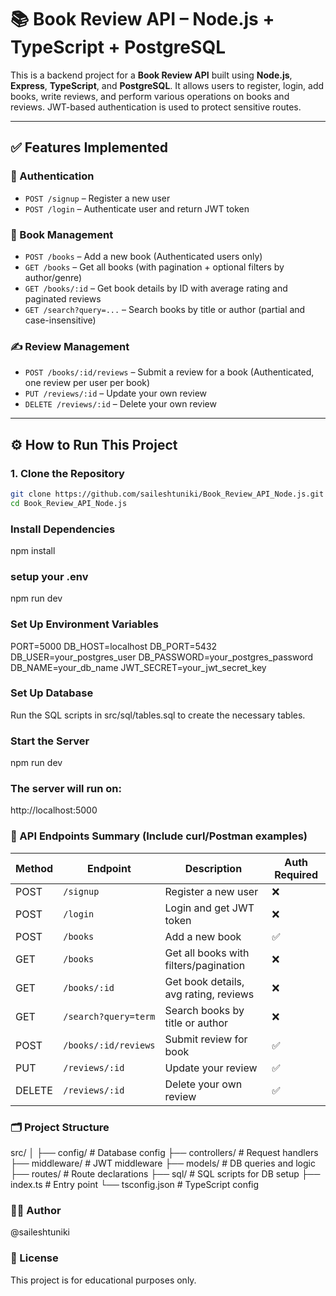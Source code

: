 # 📚 Book Review API – Node.js + TypeScript + PostgreSQL

This is a backend project for a **Book Review API** built using **Node.js**, **Express**, **TypeScript**, and **PostgreSQL**. It allows users to register, login, add books, write reviews, and perform various operations on books and reviews. JWT-based authentication is used to protect sensitive routes.

---

## ✅ Features Implemented

### 🔐 Authentication
- `POST /signup` – Register a new user
- `POST /login` – Authenticate user and return JWT token

### 📘 Book Management
- `POST /books` – Add a new book (Authenticated users only)
- `GET /books` – Get all books (with pagination + optional filters by author/genre)
- `GET /books/:id` – Get book details by ID with average rating and paginated reviews
- `GET /search?query=...` – Search books by title or author (partial and case-insensitive)

### ✍️ Review Management
- `POST /books/:id/reviews` – Submit a review for a book (Authenticated, one review per user per book)
- `PUT /reviews/:id` – Update your own review
- `DELETE /reviews/:id` – Delete your own review

---

## ⚙️ How to Run This Project

### 1. Clone the Repository

```bash
git clone https://github.com/saileshtuniki/Book_Review_API_Node.js.git
cd Book_Review_API_Node.js

```
### Install Dependencies
npm install

### setup your .env
npm run dev

### Set Up Environment Variables
PORT=5000
DB_HOST=localhost
DB_PORT=5432
DB_USER=your_postgres_user
DB_PASSWORD=your_postgres_password
DB_NAME=your_db_name
JWT_SECRET=your_jwt_secret_key


### Set Up Database
Run the SQL scripts in src/sql/tables.sql to create the necessary tables.

### Start the Server
npm run dev

### The server will run on:
http://localhost:5000

### 🔗 API Endpoints Summary (Include curl/Postman examples)

| Method | Endpoint             | Description                           | Auth Required |
| ------ | -------------------- | ------------------------------------- | ------------- |
| POST   | `/signup`            | Register a new user                   | ❌             |
| POST   | `/login`             | Login and get JWT token               | ❌             |
| POST   | `/books`             | Add a new book                        | ✅             |
| GET    | `/books`             | Get all books with filters/pagination | ❌             |
| GET    | `/books/:id`         | Get book details, avg rating, reviews | ❌             |
| GET    | `/search?query=term` | Search books by title or author       | ❌             |
| POST   | `/books/:id/reviews` | Submit review for book                | ✅             |
| PUT    | `/reviews/:id`       | Update your review                    | ✅             |
| DELETE | `/reviews/:id`       | Delete your own review                | ✅             |


### 🗂️ Project Structure

src/
│
├── config/           # Database config
├── controllers/      # Request handlers
├── middleware/       # JWT middleware
├── models/           # DB queries and logic
├── routes/           # Route declarations
├── sql/              # SQL scripts for DB setup
├── index.ts          # Entry point
└── tsconfig.json     # TypeScript config


### 👨‍💻 Author
@saileshtuniki
### 📝 License
This project is for educational purposes only.

```